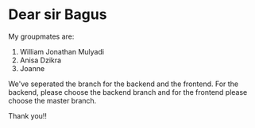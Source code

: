 <h1>Dear sir Bagus</h1>

My groupmates are:
  1. William Jonathan Mulyadi 
  2. Anisa Dzikra
  3. Joanne

We've seperated the branch for the backend and the frontend. For the backend, please choose the backend branch and for the frontend please choose the master branch.

Thank you!!
